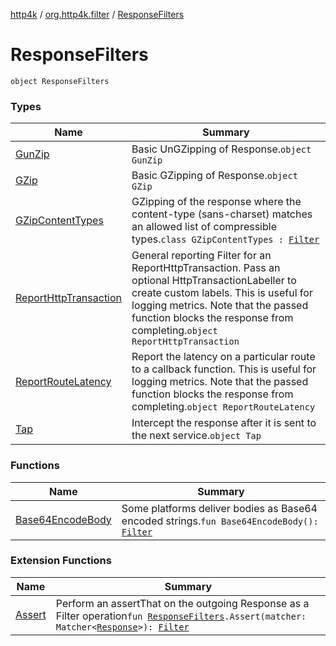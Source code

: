 [http4k](../../index.md) / [org.http4k.filter](../index.md) / [ResponseFilters](./index.md)

# ResponseFilters

`object ResponseFilters`

### Types

| Name | Summary |
|---|---|
| [GunZip](-gun-zip/index.md) | Basic UnGZipping of Response.`object GunZip` |
| [GZip](-g-zip/index.md) | Basic GZipping of Response.`object GZip` |
| [GZipContentTypes](-g-zip-content-types/index.md) | GZipping of the response where the content-type (sans-charset) matches an allowed list of compressible types.`class GZipContentTypes : `[`Filter`](../../org.http4k.core/-filter/index.md) |
| [ReportHttpTransaction](-report-http-transaction/index.md) | General reporting Filter for an ReportHttpTransaction. Pass an optional HttpTransactionLabeller to create custom labels. This is useful for logging metrics. Note that the passed function blocks the response from completing.`object ReportHttpTransaction` |
| [ReportRouteLatency](-report-route-latency/index.md) | Report the latency on a particular route to a callback function. This is useful for logging metrics. Note that the passed function blocks the response from completing.`object ReportRouteLatency` |
| [Tap](-tap/index.md) | Intercept the response after it is sent to the next service.`object Tap` |

### Functions

| Name | Summary |
|---|---|
| [Base64EncodeBody](-base64-encode-body.md) | Some platforms deliver bodies as Base64 encoded strings.`fun Base64EncodeBody(): `[`Filter`](../../org.http4k.core/-filter/index.md) |

### Extension Functions

| Name | Summary |
|---|---|
| [Assert](../-assert.md) | Perform an assertThat on the outgoing Response as a Filter operation`fun `[`ResponseFilters`](./index.md)`.Assert(matcher: Matcher<`[`Response`](../../org.http4k.core/-response/index.md)`>): `[`Filter`](../../org.http4k.core/-filter/index.md) |
